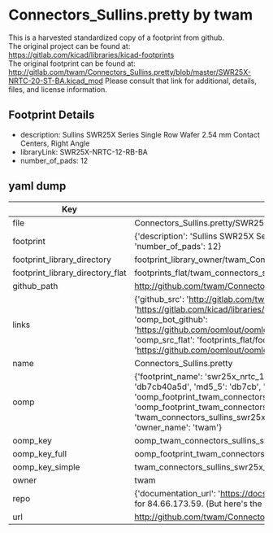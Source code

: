 # Connectors_Sullins.pretty by twam  
This is a harvested standardized copy of a footprint from github.  
The original project can be found at:  
https://gitlab.com/kicad/libraries/kicad-footprints  
The original footprint can be found at:
http://gitlab.com/twam/Connectors_Sullins.pretty/blob/master/SWR25X-NRTC-20-ST-BA.kicad_mod
Please consult that link for additional, details, files, and license information.  
## Footprint Details
* description: Sullins SWR25X Series Single Row Wafer 2.54 mm Contact Centers, Right Angle  
* libraryLink: SWR25X-NRTC-12-RB-BA  
* number_of_pads: 12  
## yaml dump  
| Key | Value |  
| --- | --- |  
| file | Connectors_Sullins.pretty/SWR25X-NRTC-12-RB-BA.kicad_mod |  
| footprint | {'description': 'Sullins SWR25X Series Single Row Wafer 2.54 mm Contact Centers, Right Angle', 'libraryLink': 'SWR25X-NRTC-12-RB-BA', 'number_of_pads': 12} |  
| footprint_library_directory | footprint_library_owner/twam_Connectors_Sullins.pretty |  
| footprint_library_directory_flat | footprints_flat/twam_connectors_sullins_swr25x_nrtc_12_rb_ba/working |  
| github_path | http://github.com/twam/Connectors_Sullins.pretty/blob/master/SWR25X-NRTC-12-RB-BA.kicad_mod |  
| links | {'github_src': 'http://gitlab.com/twam/Connectors_Sullins.pretty/blob/master/SWR25X-NRTC-20-ST-BA.kicad_mod', 'github_src_repo': 'https://gitlab.com/kicad/libraries/kicad-footprints', 'oomp_bot': 'footprints/twam_connectors_sullins_swr25x_nrtc_12_rb_ba/working', 'oomp_bot_github': 'https://github.com/oomlout/oomlout_oomp_footprint_bot/tree/main/footprints/twam_connectors_sullins_swr25x_nrtc_12_rb_ba/working', 'oomp_src_flat': 'footprints_flat/footprints_flat/twam_connectors_sullins_swr25x_nrtc_12_rb_ba/working', 'oomp_src_flat_github': 'https://github.com/oomlout/oomlout_oomp_footprint_src/tree/main/footprints_flat/twam_connectors_sullins_swr25x_nrtc_12_rb_ba/working'} |  
| name | Connectors_Sullins.pretty |  
| oomp | {'footprint_name': 'swr25x_nrtc_12_rb_ba', 'library_name': 'connectors_sullins', 'md5': 'db7cb40a5ddefcb9b4c63b272d4c7059', 'md5_10': 'db7cb40a5d', 'md5_5': 'db7cb', 'md5_6': 'db7cb4', 'oomp_key': 'oomp_twam_connectors_sullins_swr25x_nrtc_12_rb_ba', 'oomp_key_extra': 'oomp_footprint_twam_connectors_sullins_swr25x_nrtc_12_rb_ba', 'oomp_key_full': 'oomp_footprint_twam_connectors_sullins_swr25x_nrtc_12_rb_ba_db7cb4', 'oomp_key_simple': 'twam_connectors_sullins_swr25x_nrtc_12_rb_ba', 'original_filename': 'Connectors_Sullins.pretty/SWR25X-NRTC-12-RB-BA.kicad_mod', 'owner_name': 'twam'} |  
| oomp_key | oomp_twam_connectors_sullins_swr25x_nrtc_12_rb_ba |  
| oomp_key_full | oomp_footprint_twam_connectors_sullins_swr25x_nrtc_12_rb_ba |  
| oomp_key_simple | twam_connectors_sullins_swr25x_nrtc_12_rb_ba |  
| owner | twam |  
| repo | {'documentation_url': 'https://docs.github.com/rest/overview/resources-in-the-rest-api#rate-limiting', 'message': "API rate limit exceeded for 84.66.173.59. (But here's the good news: Authenticated requests get a higher rate limit. Check out the documentation for more details.)"} |  
| url | http://github.com/twam/Connectors_Sullins.pretty |  

